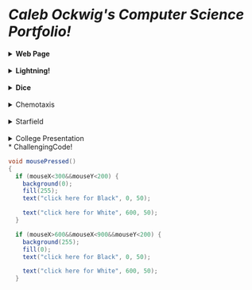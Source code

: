 # _Caleb Ockwig's Computer Science Portfolio!_
<details> 
  <summary><b>Web Page</b></summary> 
  <a href="https://ockwigc.github.io/OckwigWebPage2/">Link!</a>
  
 
  <p> <b>About the Project</b> <br>I thought it was a good way to introduce HTML and CSS into the course. Some problematic areas were lining up the pictures and getting them to show correctly. Other than that I was able to use html to create bodies and headers, and even links to websites (I used the same things here for these links) Anyway, If you wanna see some good pictures of my dog! click it.</p>
  </details>
  <br>

  <details> 
  <summary><b> Lightning!</b></summary>
  <a href="https://ockwigc.github.io/lightning2/">Link!</a>
  <p> <b>About the Project</b> <br> I thought this project was fun. I had some tough time starting out but I figured it out and initally the 'lightning' was supposed to be one color but I thought it looked cooler with it being random and changing color so I kept it. Another feature I added was sthe ability to clear away the screen by making a simple button of if the mouse is clicked between X and Y and then just making the screen either black or white. </p>
  <p>
  </details>
  <br>

  <details><summary> <b>Dice</b> </summary>
  <a href="https://ockwigc.github.io/dice3/">Link!</a>
  </details>
  <br>

  <details> <summary> Chemotaxis </summary>
  <a href="https://ockwigc.github.io/chemotaxis4/">Link!</a>
  </details>
  <br>

  <details><summary> Starfield </summary>
  <a href="https://ockwigc.github.io/starfield5/">Link!</a>
  </details>  
  <br>

  <details> <summary> College Presentation </summary>
<a href="https://docs.google.com/presentation/d/e/2PACX-1vTOROAp5601MPr28pQ-yjpbVH7zN_lOFOv4SHpJflWcWFjNYG-UB2A5JB_5MDFEKUerzCmiDd7gl286/pub?start=false&loop=false&delayms=3000">Link!</a>
  </details>
* ChallengingCode!

```Java
void mousePressed()
{   
  if (mouseX<300&&mouseY<200) {
    background(0);
    fill(255);
    text("click here for Black", 0, 50);

    text("click here for White", 600, 50);
  }

  if (mouseX>600&&mouseX<900&&mouseY<200) {
    background(255);
    fill(0);
    text("click here for Black", 0, 50);

    text("click here for White", 600, 50);
  }
  ```
